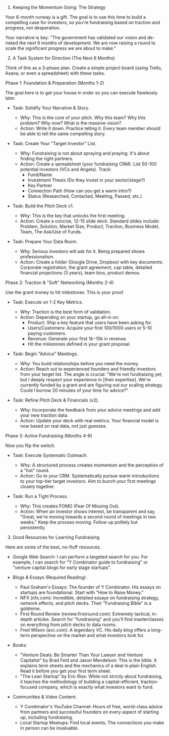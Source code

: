 
  1. Keeping the Momentum Going: The Strategy

  Your 6-month runway is a gift. The goal is to use this time to build a
  compelling case for investors, so you're fundraising based on traction and
  progress, not desperation.

  Your narrative is key: "The government has validated our vision and de-risked
  the next 6 months of development. We are now raising a round to scale the
  significant progress we are about to make."

  2. A Task System for Direction (The Next 6 Months)

  Think of this as a 3-phase plan. Create a simple project board (using Trello,
  Asana, or even a spreadsheet) with these tasks.

  Phase 1: Foundation & Preparation (Months 1-2)

  The goal here is to get your house in order so you can execute flawlessly
  later.

   * Task: Solidify Your Narrative & Story.
       * Why: This is the core of your pitch. Why this team? Why this problem?
         Why now? What is the massive vision?
       * Action: Write it down. Practice telling it. Every team member should be
         able to tell the same compelling story.

   * Task: Create Your "Target Investor" List.
       * Why: Fundraising is not about spraying and praying. It's about finding
         the right partners.
       * Action: Create a spreadsheet (your fundraising CRM). List 50-100
         potential investors (VCs and Angels). Track:
           * Fund/Name
           * Investment Thesis (Do they invest in your sector/stage?)
           * Key Partner
           * Connection Path (How can you get a warm intro?)
           * Status (Researched, Contacted, Meeting, Passed, etc.)

   * Task: Build the Pitch Deck v1.
       * Why: This is the key that unlocks the first meeting.
       * Action: Create a concise, 12-15 slide deck. Standard slides include:
         Problem, Solution, Market Size, Product, Traction, Business Model, Team,
         The Ask/Use of Funds.

   * Task: Prepare Your Data Room.
       * Why: Serious investors will ask for it. Being prepared shows
         professionalism.
       * Action: Create a folder (Google Drive, Dropbox) with key documents:
         Corporate registration, the grant agreement, cap table, detailed
         financial projections (3 years), team bios, product demos.

  Phase 2: Traction & "Soft" Networking (Months 2-4)

  Use the grant money to hit milestones. This is your proof.

   * Task: Execute on 1-2 Key Metrics.
       * Why: Traction is the best form of validation.
       * Action: Depending on your startup, go all-in on:
           * Product: Ship a key feature that users have been asking for.
           * Users/Customers: Acquire your first 100/1000 users or 5-10 paying
             customers.
           * Revenue: Generate your first $1k-$10k in revenue.
           * Hit the milestones defined in your grant proposal.

   * Task: Begin "Advice" Meetings.
       * Why: You build relationships before you need the money.
       * Action: Reach out to experienced founders and friendly investors from
         your target list. The angle is crucial: "We're not fundraising yet, but
         I deeply respect your experience in [their expertise]. We're currently
         funded by a grant and are figuring out our scaling strategy. Could I
         borrow 20 minutes of your time for advice?"

   * Task: Refine Pitch Deck & Financials (v2).
       * Why: Incorporate the feedback from your advice meetings and add your new
         traction data.
       * Action: Update your deck with real metrics. Your financial model is now
         based on real data, not just guesses.

  Phase 3: Active Fundraising (Months 4-6)

  Now you flip the switch.

   * Task: Execute Systematic Outreach.
       * Why: A structured process creates momentum and the perception of a "hot"
         round.
       * Action: Go to your CRM. Systematically pursue warm introductions to your
         top-tier target investors. Aim to bunch your first meetings closely
         together.

   * Task: Run a Tight Process.
       * Why: This creates FOMO (Fear Of Missing Out).
       * Action: When an investor shows interest, be transparent and say, "Great,
         we're moving towards a second round of meetings in two weeks." Keep the
         process moving. Follow up politely but persistently.

  3. Good Resources for Learning Fundraising

  Here are some of the best, no-fluff resources.

   * Google Web Search: I can perform a targeted search for you. For example, I
     can search for "Y Combinator guide to fundraising" or "venture capital blogs
     for early stage startups".

   * Blogs & Essays (Required Reading):
       * Paul Graham's Essays: The founder of Y Combinator. His essays on startups
         are foundational. Start with "How to Raise Money."
       * NFX (nfx.com): Incredible, detailed essays on fundraising strategy,
         network effects, and pitch decks. Their "Fundraising Bible" is a
         goldmine.
       * First Round Review (review.firstround.com): Extremely tactical, in-depth
         articles. Search for "fundraising" and you'll find masterclasses on
         everything from pitch decks to data rooms.
       * Fred Wilson (avc.com): A legendary VC. His daily blog offers a long-term
         perspective on the market and what investors look for.

   * Books:
       * "Venture Deals: Be Smarter Than Your Lawyer and Venture Capitalist" by
         Brad Feld and Jason Mendelson: This is the bible. It explains term
         sheets and the mechanics of a deal in plain English. Read it before you
         get your first term sheet.
       * "The Lean Startup" by Eric Ries: While not strictly about fundraising,
         it teaches the methodology of building a capital-efficient,
         traction-focused company, which is exactly what investors want to fund.

   * Communities & Video Content:
       * Y Combinator's YouTube Channel: Hours of free, world-class advice from
         partners and successful founders on every aspect of starting up,
         including fundraising.
       * Local Startup Meetups: Find local events. The connections you make in
         person can be invaluable.